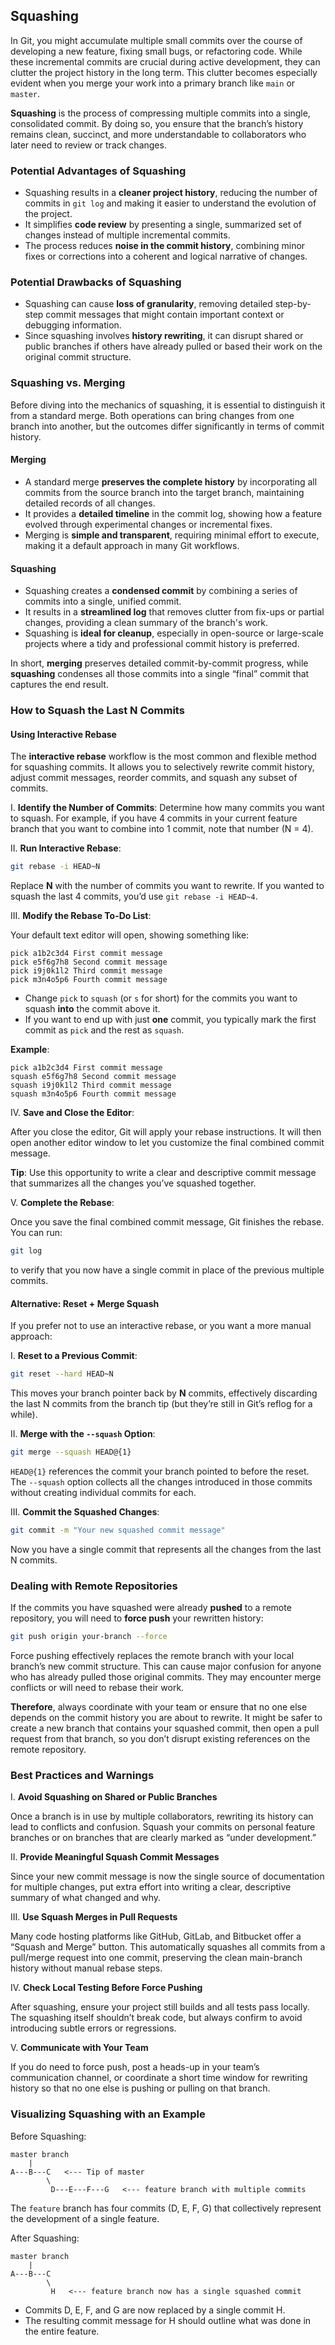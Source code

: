 ## Squashing

In Git, you might accumulate multiple small commits over the course of developing a new feature, fixing small bugs, or refactoring code. While these incremental commits are crucial during active development, they can clutter the project history in the long term. This clutter becomes especially evident when you merge your work into a primary branch like `main` or `master`.

**Squashing** is the process of compressing multiple commits into a single, consolidated commit. By doing so, you ensure that the branch’s history remains clean, succinct, and more understandable to collaborators who later need to review or track changes.

### Potential Advantages of Squashing

- Squashing results in a **cleaner project history**, reducing the number of commits in `git log` and making it easier to understand the evolution of the project.
- It simplifies **code review** by presenting a single, summarized set of changes instead of multiple incremental commits.
- The process reduces **noise in the commit history**, combining minor fixes or corrections into a coherent and logical narrative of changes.

### Potential Drawbacks of Squashing

- Squashing can cause **loss of granularity**, removing detailed step-by-step commit messages that might contain important context or debugging information.
- Since squashing involves **history rewriting**, it can disrupt shared or public branches if others have already pulled or based their work on the original commit structure.

### Squashing vs. Merging

Before diving into the mechanics of squashing, it is essential to distinguish it from a standard merge. Both operations can bring changes from one branch into another, but the outcomes differ significantly in terms of commit history.

#### Merging

- A standard merge **preserves the complete history** by incorporating all commits from the source branch into the target branch, maintaining detailed records of all changes.
- It provides a **detailed timeline** in the commit log, showing how a feature evolved through experimental changes or incremental fixes.
- Merging is **simple and transparent**, requiring minimal effort to execute, making it a default approach in many Git workflows.

#### Squashing

- Squashing creates a **condensed commit** by combining a series of commits into a single, unified commit.
- It results in a **streamlined log** that removes clutter from fix-ups or partial changes, providing a clean summary of the branch's work.
- Squashing is **ideal for cleanup**, especially in open-source or large-scale projects where a tidy and professional commit history is preferred.

In short, **merging** preserves detailed commit-by-commit progress, while **squashing** condenses all those commits into a single “final” commit that captures the end result.

### How to Squash the Last N Commits

#### Using Interactive Rebase

The **interactive rebase** workflow is the most common and flexible method for squashing commits. It allows you to selectively rewrite commit history, adjust commit messages, reorder commits, and squash any subset of commits.

I. **Identify the Number of Commits**: Determine how many commits you want to squash. For example, if you have 4 commits in your current feature branch that you want to combine into 1 commit, note that number (N = 4).

II. **Run Interactive Rebase**:

```bash
git rebase -i HEAD~N
```

Replace **N** with the number of commits you want to rewrite. If you wanted to squash the last 4 commits, you’d use `git rebase -i HEAD~4`.

III. **Modify the Rebase To-Do List**:  

Your default text editor will open, showing something like:

```
pick a1b2c3d4 First commit message
pick e5f6g7h8 Second commit message
pick i9j0k1l2 Third commit message
pick m3n4o5p6 Fourth commit message
```

- Change `pick` to `squash` (or `s` for short) for the commits you want to squash **into** the commit above it.
- If you want to end up with just **one** commit, you typically mark the first commit as `pick` and the rest as `squash`.

**Example**:

```
pick a1b2c3d4 First commit message
squash e5f6g7h8 Second commit message
squash i9j0k1l2 Third commit message
squash m3n4o5p6 Fourth commit message
```

IV. **Save and Close the Editor**:

After you close the editor, Git will apply your rebase instructions. It will then open another editor window to let you customize the final combined commit message.  

**Tip**: Use this opportunity to write a clear and descriptive commit message that summarizes all the changes you’ve squashed together.

V. **Complete the Rebase**:

Once you save the final combined commit message, Git finishes the rebase. You can run:

```bash
git log
```

to verify that you now have a single commit in place of the previous multiple commits.

#### Alternative: Reset + Merge Squash

If you prefer not to use an interactive rebase, or you want a more manual approach:

I. **Reset to a Previous Commit**:

```bash
git reset --hard HEAD~N
```

This moves your branch pointer back by **N** commits, effectively discarding the last N commits from the branch tip (but they’re still in Git’s reflog for a while).

II. **Merge with the `--squash` Option**:

```bash
git merge --squash HEAD@{1}
```

`HEAD@{1}` references the commit your branch pointed to before the reset. The `--squash` option collects all the changes introduced in those commits without creating individual commits for each.

III. **Commit the Squashed Changes**:

```bash
git commit -m "Your new squashed commit message"
```

Now you have a single commit that represents all the changes from the last N commits.

### Dealing with Remote Repositories

If the commits you have squashed were already **pushed** to a remote repository, you will need to **force push** your rewritten history:

```bash
git push origin your-branch --force
```

Force pushing effectively replaces the remote branch with your local branch’s new commit structure. This can cause major confusion for anyone who has already pulled those original commits. They may encounter merge conflicts or will need to rebase their work.

**Therefore**, always coordinate with your team or ensure that no one else depends on the commit history you are about to rewrite. It might be safer to create a new branch that contains your squashed commit, then open a pull request from that branch, so you don’t disrupt existing references on the remote repository.

### Best Practices and Warnings

I. **Avoid Squashing on Shared or Public Branches**  

Once a branch is in use by multiple collaborators, rewriting its history can lead to conflicts and confusion. Squash your commits on personal feature branches or on branches that are clearly marked as “under development.”

II. **Provide Meaningful Squash Commit Messages**  

Since your new commit message is now the single source of documentation for multiple changes, put extra effort into writing a clear, descriptive summary of what changed and why.

III. **Use Squash Merges in Pull Requests**  

Many code hosting platforms like GitHub, GitLab, and Bitbucket offer a “Squash and Merge” button. This automatically squashes all commits from a pull/merge request into one commit, preserving the clean main-branch history without manual rebase steps.

IV. **Check Local Testing Before Force Pushing**  

After squashing, ensure your project still builds and all tests pass locally. The squashing itself shouldn’t break code, but always confirm to avoid introducing subtle errors or regressions.

V. **Communicate with Your Team**  

If you do need to force push, post a heads-up in your team’s communication channel, or coordinate a short time window for rewriting history so that no one else is pushing or pulling on that branch.

### Visualizing Squashing with an Example

Before Squashing:

```
master branch
    |
A---B---C   <--- Tip of master
        \
         D---E---F---G   <--- feature branch with multiple commits
```

The `feature` branch has four commits (D, E, F, G) that collectively represent the development of a single feature.

After Squashing:

```
master branch
    |
A---B---C
        \
         H   <--- feature branch now has a single squashed commit
```

- Commits D, E, F, and G are now replaced by a single commit H.  
- The resulting commit message for H should outline what was done in the entire feature.
